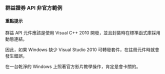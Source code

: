### 群益證券 API 非官方範例

#### 重點提示

群益 API 元件應該是使用 Visual C++ 2010 開發，並且封裝時在標準函式庫採用動態連結，

因此，如果 Windows 缺少 Visual Studio 2010 可轉發套件，在註冊元件時就會發生錯誤，

在一台乾淨的 Windows 上照著官方影片教學操作，肯定是會卡關的。

